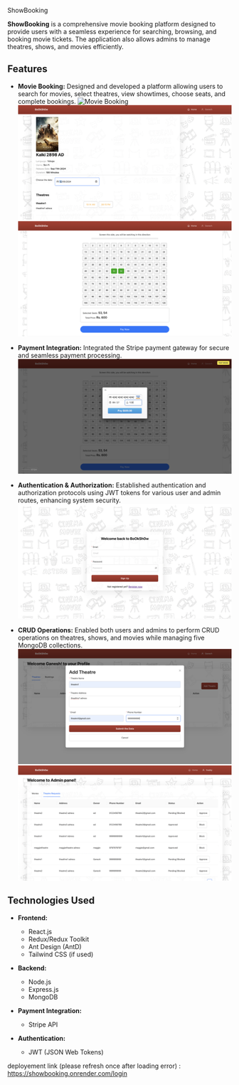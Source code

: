 
ShowBooking

**ShowBooking** is a comprehensive movie booking platform designed to provide users with a seamless experience for searching, browsing, and booking movie tickets. The application also allows admins to manage theatres, shows, and movies efficiently.

## Features

- **Movie Booking:**
  Designed and developed a platform allowing users to search for movies, select theatres, view showtimes, choose seats, and complete bookings.
![Movie Booking](./Movie%20Booking1.png)
 ![Movie Booking](./Movie%20Booking%202.png) 
   ![Movie Booking](./Movie%20Booking3.png)



- **Payment Integration:**
 Integrated the Stripe payment gateway for secure and seamless payment processing.
  ![Payment Integration](./Payment%20integration.png)

- **Authentication & Authorization:**
   Established authentication and authorization protocols using JWT tokens for various user and admin routes, enhancing system security.
  ![Authentication & Authorization](./auth.png)

- **CRUD Operations:**
  Enabled both users and admins to perform CRUD operations on theatres, shows, and movies while managing five MongoDB collections.
  ![CRUD Operations](./CRUD1.png)
 ![CRUD Operations](./CRUD2.png)




## Technologies Used

- **Frontend:**
  - React.js
  - Redux/Redux Toolkit
  - Ant Design (AntD)
  - Tailwind CSS (if used)

- **Backend:**
  - Node.js
  - Express.js
  - MongoDB

- **Payment Integration:**
  - Stripe API

- **Authentication:**
  - JWT (JSON Web Tokens)


deployement link (please refresh once after loading error) : https://showbooking.onrender.com/login